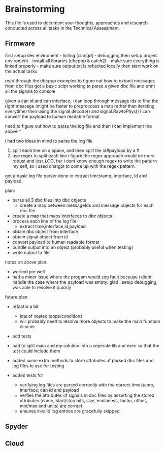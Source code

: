 # Brainstorming

This file is used to document your thoughts, approaches and research conducted across all tasks in the Technical Assessment.

## Firmware
first setup dev enviroment
    - linting (clangd)
    - debugging 
then setup project enviroment
    - install all libraries (dbcppp & catch2)
    - make sure everything is linked properly
    - make sure output.txt is reflected locally
then start work on the actual tasks

read through the dbcppp examples to figure out how to extract messages from dbc files
got a basic scipt working to parse a given dbc file and print all the signals to console

given a can id and can interface, i can loop through message ids to find the right message (might be faster to preproccess a map rather than iterating everytime)
then using the signal.decode() and signal.RawtoPhys() i can convert the payload to human readable format

need to figure out how to parse the log file and then i can implement the above ^

i had two ideas in mind to parse the log file
1. split each line on a space, and then split the id#payload by a #
2. use regex to split each line
i figure the regex approach would be more robust and less LOC, but i dont know enough regex to write the pattern my self, so i used chatgpt to come up with the regex pattern.

got a basic log file parser done to extract timestamp, interface, id and payload.

plan:
- parse all 3 dbc files into dbc objects 
    - create a map between messageIds and message objects for each dbc file
- create a map that maps interfaces to dbc objects
- process each line of the log file
    - extract time,interface,id,payload
- obtain dbc object from interface
- obtain signal object from id 
- convert payload to human readable format
- bundle output into an object (probably useful when testing)
- write output to file 

notes on above plan:
- worked pre well
- had a minor issue where the progam would seg fault because i didnt handle the case where the payload was empty. glad i setup debugging, was able to resolve it quickly

future plan:
- refactor a bit
    - lots of nested loops/conditions
    - will probably need to resolve more objects to make the main function cleaner
- add tests


- had to split main and my solution into a seperate lib and exec so that the test could include them
- added some extra methods to store attributes of parsed dbc files and log files to use for testing
- added tests for
    - verifying log files are parsed correctly with the correct timestamp, interface, can id and payload
    - verfies the attributes of signals in dbc files by asserting the stored attributes (name, start/stop bits, size, endianess, factor, offset, min/max and units) are correct
    - ensures invalid log entries are gracefully skipped

## Spyder

## Cloud
